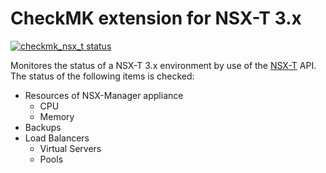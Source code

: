 # CheckMK extension for NSX-T 3.x

<a href="https://github.com/apoxa/checkmk_nsx_t/actions"><img alt="checkmk_nsx_t status" src="https://github.com/apoxa/checkmk_nsx_t/workflows/build/badge.svg"></a>

Monitores the status of a NSX-T 3.x environment by use of the [NSX-T](https://www.vmware.com/de/products/nsx.html) API. The status of the following items is checked:

* Resources of NSX-Manager appliance
    * CPU
    * Memory
* Backups
* Load Balancers
    * Virtual Servers
    * Pools
